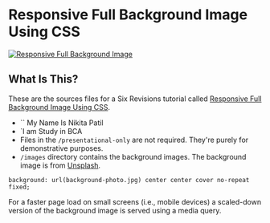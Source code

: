 # Responsive Full Background Image Using CSS
[![Responsive Full Background Image](http://cdn.sixrevisions.com/0431-02_responsive_background_demo_ss.jpg)](http://sixrevisions.com/css/responsive-background-image/)

## What Is This?
These are the sources files for a Six Revisions tutorial called [Responsive Full Background Image Using CSS](http://sixrevisions.com/css/responsive-background-image/).

* `` My Name Is Nikita Patil
* `I am Study in BCA
* Files in the `/presentational-only` are not required. They're purely for demonstrative purposes.
* `/images` directory contains the background images. The background image is from [Unsplash](http://unsplash.com/).


```
background: url(background-photo.jpg) center center cover no-repeat fixed;
```

For a faster page load on small screens (i.e., mobile devices) a scaled-down version of the background image is served using a media query.


